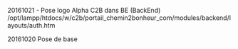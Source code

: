 
20161021 - Pose logo Alpha C2B dans BE (BackEnd) 
/opt/lampp/htdocs/w/c2b/portail_chemin2bonheur_com/modules/backend/layouts/auth.htm

20161020 Pose de base

